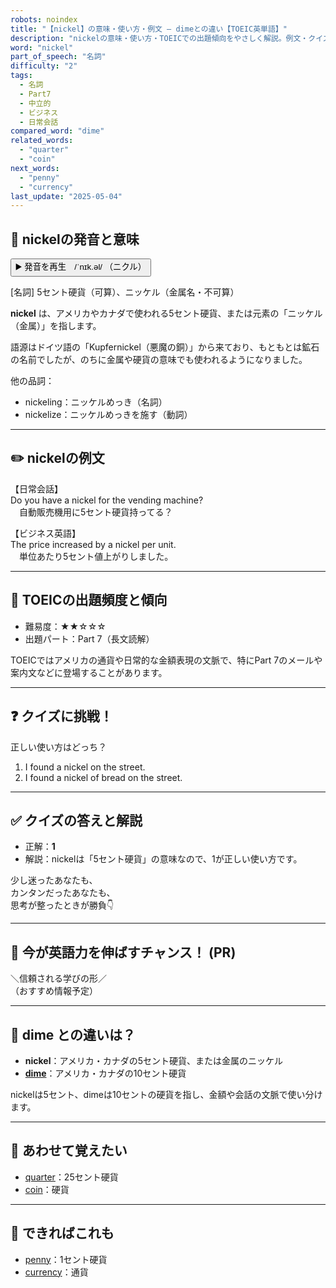 ```yaml
---
robots: noindex
title: "【nickel】の意味・使い方・例文 ― dimeとの違い【TOEIC英単語】"
description: "nickelの意味・使い方・TOEICでの出題傾向をやさしく解説。例文・クイズ付きでdimeとの違いもわかりやすく学べます。"
word: "nickel"
part_of_speech: "名詞"
difficulty: "2"
tags:
  - 名詞
  - Part7
  - 中立的
  - ビジネス
  - 日常会話
compared_word: "dime"
related_words:
  - "quarter"
  - "coin"
next_words:
  - "penny"
  - "currency"
last_update: "2025-05-04"
---
```


## 🔰 nickelの発音と意味

<button class="play-audio" onclick="playTTS('nickel')">
  <span class="play-audio-main">
    ▶️ 発音を再生　/ˈnɪk.əl/
  </span>
  <span class="play-audio-sub">
    （ニクル）
  </span>
</button>

[名詞] 5セント硬貨（可算）、ニッケル（金属名・不可算）

**nickel** は、アメリカやカナダで使われる5セント硬貨、または元素の「ニッケル（金属）」を指します。

語源はドイツ語の「Kupfernickel（悪魔の銅）」から来ており、もともとは鉱石の名前でしたが、のちに金属や硬貨の意味でも使われるようになりました。

他の品詞：  
- nickeling：ニッケルめっき（名詞）
- nickelize：ニッケルめっきを施す（動詞）

---

## ✏️ nickelの例文

【日常会話】  
Do you have a nickel for the vending machine?  
　自動販売機用に5セント硬貨持ってる？

【ビジネス英語】  
The price increased by a nickel per unit.  
　単位あたり5セント値上がりしました。

---

## 🎯 TOEICの出題頻度と傾向

- 難易度：★★☆☆☆
- 出題パート：Part 7（長文読解）

TOEICではアメリカの通貨や日常的な金額表現の文脈で、特にPart 7のメールや案内文などに登場することがあります。

---

## ❓ クイズに挑戦！

正しい使い方はどっち？

1. I found a nickel on the street.  
2. I found a nickel of bread on the street.

---

## ✅ クイズの答えと解説

- 正解：**1**
- 解説：nickelは「5セント硬貨」の意味なので、1が正しい使い方です。

少し迷ったあなたも、  
カンタンだったあなたも、  
思考が整ったときが勝負👇️

---

## 🚀 今が英語力を伸ばすチャンス！ (PR)

<div class="info-center">
＼信頼される学びの形／<br>  
（おすすめ情報予定）
</div>

---

## 🤔  dime との違いは？

- **nickel**：アメリカ・カナダの5セント硬貨、または金属のニッケル
- **[dime](/dime)**：アメリカ・カナダの10セント硬貨

nickelは5セント、dimeは10セントの硬貨を指し、金額や会話の文脈で使い分けます。

---

## 🧩 あわせて覚えたい

- [quarter](/quarter)：25セント硬貨
- [coin](/coin)：硬貨

---

## 📖 できればこれも

- [penny](/penny)：1セント硬貨
- [currency](/currency)：通貨

<!-- cvid: aid33_bid44 -->
